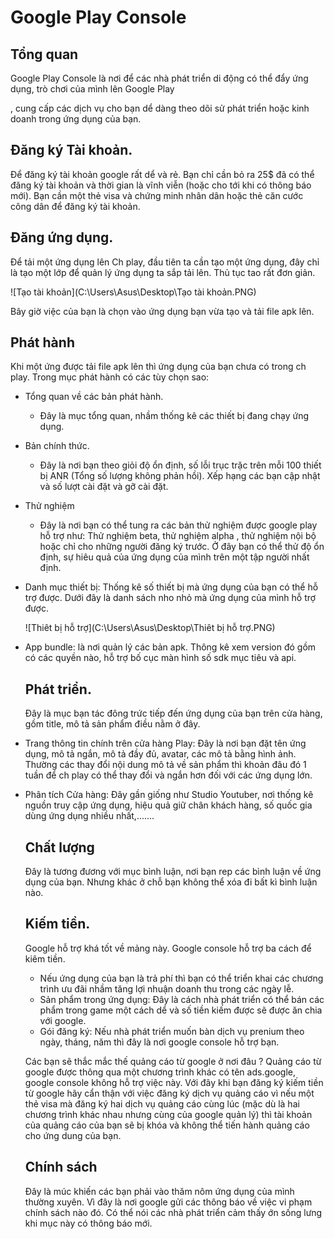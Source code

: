 # Google Play Console

## Tổng quan

Google Play Console là nơi để các nhà phát triển di động có thể đẩy ứng dụng, trò chơi của mình lên Google Play

, cung cấp các dịch vụ cho bạn dể dàng theo dõi sử phát triển hoặc kinh doanh trong ứng dụng của bạn.

## Đăng ký Tài khoản.

Để đăng ký tài khoản google rất dể và rẻ. Bạn chỉ cần bỏ ra 25$ đã có thể đăng ký tài khoản và thời gian là vĩnh viễn (hoặc cho tới khi có thông báo mới). Bạn cần một thẻ visa và chứng minh nhân dân hoặc thẻ căn cước công dân để đăng ký tài khoản.

##  Đăng ứng dụng.

Để tải một ứng dụng lên Ch play, đầu tiên ta cần tạo một ứng dụng, đây chỉ là tạo một lớp để quản lý ứng dụng ta sắp tải lên. Thủ tục tao rất đơn giản.

![Tạo tài khoản](C:\Users\Asus\Desktop\Tạo tài khoản.PNG)

Bây giờ việc của bạn là chọn vào ứng dụng bạn vừa tạo và tải file apk lên.

## Phát hành

Khi một ứng được tải file apk lên thì ứng dụng của bạn chưa có trong ch play. Trong mục phát hành có các tùy chọn sao:

- Tổng quan về các bản phát hành.

  - Đây là mục tổng quan, nhầm thống kê các thiết bị đang chạy ứng dụng.

- Bản chính thức.

  - Đây là nơi bạn theo giỏi độ ổn định, số lỗi trục trặc trên mỗi 100 thiết bị ANR (Tổng số lượng không phản hồi). Xếp hạng các bạn cập nhật và số lượt cài đặt và gỡ cài đặt.

- Thử nghiệm

  - Đây là nơi bạn có thể tung ra các bản thử nghiệm được google play hỗ trợ như: Thử nghiệm beta, thử nghiệm alpha , thử nghiệm nội bộ hoặc chỉ cho những người đăng ký trước. Ở đây bạn có thể thử độ ổn định, sự hiêu quả của ứng dụng của mình trên một tập người nhất định.

- Danh mục thiết bị: Thống kê số thiết bị mà ứng dụng của bạn có thể hỗ trợ được. Dưới đây là danh sách nho nhỏ mà ứng dụng của mình hỗ trợ được.

  ![Thiêt bị hỗ trợ](C:\Users\Asus\Desktop\Thiêt bị hỗ trợ.PNG)

- App bundle: là nơi quản lý các bản apk. Thông kê xem version đó gồm có các quyền nào, hỗ trợ bố cục màn hình số sdk mục tiêu và api.

  ## Phát triển.

  Đây là mục bạn tác đông trức tiếp đến ứng dụng của bạn trên cửa hàng, gồm title, mô tả sản phẩm điều nằm ở đây.

- Trang thông tin chính trên cửa hàng Play: Đây là nơi bạn đặt tên ứng dụng, mô tả ngắn, mô tả đầy đủ, avatar, các mô tả bằng hình ảnh. Thường các thay đổi nội dung mô tả về sản phẩm thì khoản đâu đó 1 tuần để ch play có thể thay đổi và ngắn hơn đối với các ứng dụng lớn.

- Phân tích Cửa hàng: Đây gần giống như Studio Youtuber, nơi thống kê nguồn truy cập ứng dụng, hiệu quả giữ chân khách hàng, số quốc gia dùng ứng dụng nhiều nhất,.......

  ## Chất lượng 

  Đây là tương đương với mục bình luận, nơi bạn rep các bình luận về ứng dụng của bạn. Nhưng khác ở chỗ bạn không thể xóa đi bất kì bình luận nào.

  ## Kiếm tiền.

  Google hỗ trợ khá tốt về mảng này. Google console hỗ trợ ba cách để kiêm tiền.

  - Nếu ứng dụng của bạn là trả phí thì bạn có thể triển khai các chương trình ưu đãi nhầm tăng lợi nhuận doanh thu trong các ngày lễ.
  - Sản phẩm trong ứng dụng: Đây là cách nhà phát triển có thể bán các phẩm trong game một cách dể và số tiền kiếm được sẽ được ăn chia với google.
  - Gói đăng ký: Nếu nhà phát triển muốn bàn dịch vụ prenium theo ngày, tháng, năm thì đây là nơi google console hỗ trợ bạn.

  Các bạn sẽ thắc mắc thế quảng cáo từ google ở nơi đâu ? Quảng cáo từ google được thông qua một chương trình khác có tên ads.google, google console không hỗ trợ việc này. Với đây khi bạn đăng ký kiếm tiền từ google hãy cẩn thận với việc đăng ký dịch vụ quảng cáo vì nếu một thẻ visa mà đăng ký hai dịch vụ quảng cáo cùng lúc (mặc dù là hai chương trình khác nhau nhưng cùng của google quản lý) thì tài khoản của quảng cáo của bạn sẽ bị khóa và không thể tiến hành quảng cáo cho ứng dung của bạn.

  ## Chính sách

  Đây là múc khiến các bạn phải vào thăm nôm ứng dụng của mình thường xuyên. Vì đây là nơi google gửi các thông báo về việc vi phạm chính sách nào đó. Có thể nói các nhà phát triển cảm thấy ớn sống lưng khi mục này có thông báo mới.